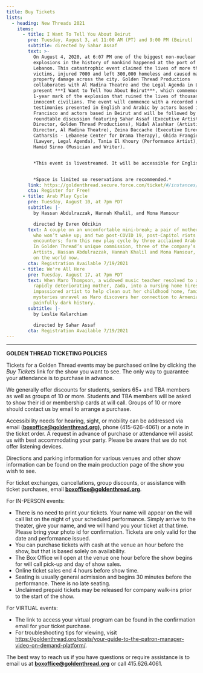 ```yaml
---
title: Buy Tickets
lists:
  - heading: New Threads 2021
    items:
      - title: I Want To Tell You About Beirut
        pre: Tuesday, August 3, at 11:00 AM (PT) and 9:00 PM (Beirut)
        subtitle: directed by Sahar Assaf
        text: >-
          On August 4, 2020, at 6:07 PM one of the biggest non-nuclear
          explosions in the history of mankind happened at the port of Beirut,
          Lebanon. This catastrophic event claimed the lives of more than 200
          victims, injured 7000 and left 300,000 homeless and caused massive
          property damage across the city. Golden Thread Productions
          collaborates with Al Madina Theatre and the Legal Agenda in Lebanon to
          present ***I Want to Tell You About Beirut***, which commemorates the
          1-year mark of the explosion that ruined the lives of thousands of
          innocent civilians. The event will commence with a recorded reading of
          testimonies presented in English and Arabic by actors based in San
          Francisco and actors based in Beirut and will be followed by a live
          roundtable discussion featuring Sahar Assaf (Executive Artistic
          Director, Golden Thread Productions), Nidal Alashkar (Artistic
          Director, Al Madina Theatre), Zeina Daccache (Executive Director,
          Catharsis - Lebanese Center for Drama Therapy), Ghida Frangieh
          (Lawyer, Legal Agenda), Tania El Khoury (Performance Artist), and
          Hamid Sinno (Musician and Writer).


          *This event is livestreamed. It will be accessible for English and Arabic speaking audiences and will last for approximately 90 minutes.*


          *Space is limited so reservations are recommended.*
        link: https://goldenthread.secure.force.com/ticket/#/instances/a0F3Z00000rP1F9UAK
        cta: Register for Free!
      - title: Arab Play Cycle
        pre: Tuesday, August 10, at 7pm PDT
        subtitle: |-
          by Hassan Abdulrazzak, Hannah Khalil, and Mona Mansour

          directed by Evren Odcikin
        text: A couple on an uncomfortable mini-break; a pair of mothers with a child
          who won’t wake up; and two post-COVID 19, post-Capitol riots
          encounters; form this new play cycle by three acclaimed Arab writers.
          In Golden Thread’s unique commission, three of the company’s Resident
          Artists, Hassan Abdulrazzak, Hannah Khalil and Mona Mansour, reflect
          on the world now.
        cta: Registration Available 7/19/2021
      - title: We're All Here
        pre: Tuesday, August 17, at 7pm PDT
        text: When Maro Thompson, a widowed music teacher resolved to admitting her
          rapidly deteriorating mother, Zada, into a nursing home hires an
          impassioned artist to help clean out her childhood home, family
          mysteries unravel as Maro discovers her connection to Armenia’s
          painfully dark history.
        subtitle: |-
          by Leslie Kalarchian

          directed by Sahar Assaf
        cta: Registration Available 7/19/2021
---
```

- - -

**GOLDEN THREAD TICKETING POLICIES**

Tickets for a Golden Thread events may be purchased online by clicking the *Buy Tickets* link for the show you want to see. The only way to guarantee your attendance is to purchase in advance.

We generally offer discounts for students, seniors 65+ and TBA members as well as groups of 10 or more. Students and TBA members will be asked to show their id or membership cards at will call. Groups of 10 or more should contact us by email to arrange a purchase.

Accessibility needs for hearing, sight, or mobility can be addressed via email (**[boxoffice@goldenthread.org](mailto:boxoffice@goldenthread.org))**, phone (415-626-4061) or a note in the ticket order. A request in advance of purchase or attendance will assist us with best accommodating your party. Please be aware that we do not offer listening devices.

Directions and parking information for various venues and other show information can be found on the main production page of the show you wish to see.

For ticket exchanges, cancellations, group discounts, or assistance with ticket purchases, email **[boxoffice@goldenthread.org](mailto:boxoffice@goldenthread.org)**.

For IN-PERSON events:

* There is no need to print your tickets. Your name will appear on the will call list on the night of your scheduled performance. Simply arrive to the theater, give your name, and we will hand you your ticket at that time. Please bring your photo id for confirmation. Tickets are only valid for the date and performance issued.
* You can purchase tickets with cash at the venue an hour before the show, but that is based solely on availability.
* The Box Office will open at the venue one hour before the show begins for will call pick-up and day of show sales.
* Online ticket sales end 4 hours before show time.
* Seating is usually general admission and begins 30 minutes before the performance. There is no late seating.
* Unclaimed prepaid tickets may be released for company walk-ins prior to the start of the show.

For VIRTUAL events:

* The link to access your virtual program can be found in the confirmation email for your ticket purchase.
* For troubleshooting tips for viewing, visit https://goldenthread.org/posts/your-guide-to-the-patron-manager-video-on-demand-platform/.

The best way to reach us if you have questions or require assistance is to email us at **[boxoffice@goldenthread.org](mailto:boxoffice@goldenthread.org)** or call 415.626.4061.